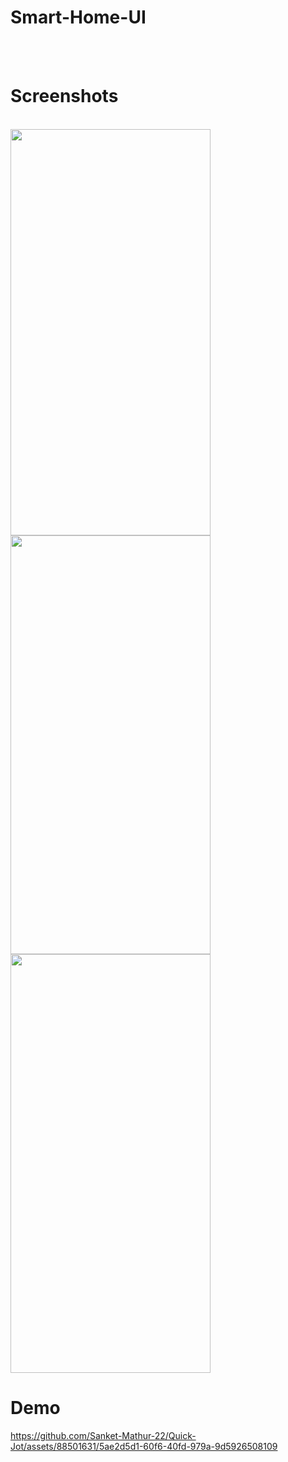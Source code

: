# Smart-Home-UI

<br>
<br>

# Screenshots
<br>

<img src="https://github.com/Sanket-Mathur-22/Smart-Home-UI/assets/88501631/737211b0-e64d-40e0-9fa4-05b5bf22267d" width="320" height="650"/>
<br>
<img src="https://github.com/Sanket-Mathur-22/Smart-Home-UI/assets/88501631/4cb0126c-afea-4457-bee7-74e7c4381c11" width="320" height="670"/>
<br>
<img src="https://github.com/Sanket-Mathur-22/Smart-Home-UI/assets/88501631/d159e2fd-2019-4043-8ea6-91652848d2d9" width="320" height="670"/>
<br>




# Demo





https://github.com/Sanket-Mathur-22/Quick-Jot/assets/88501631/5ae2d5d1-60f6-40fd-979a-9d5926508109
